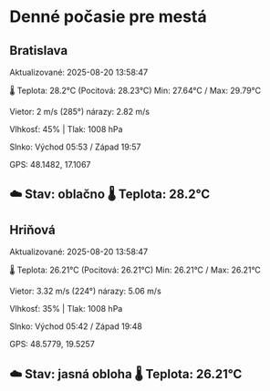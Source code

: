 ﻿# Denné počasie pre mestá

## Bratislava
Aktualizované: 2025-08-20 13:58:47

🌡️ Teplota: 28.2°C 
(Pocitová: 28.23°C)
Min: 27.64°C / Max: 29.79°C

Vietor: 2 m/s    (285°) 
nárazy: 2.82 m/s

Vlhkosť: 45% | Tlak: 1008 hPa

Slnko: Východ 05:53 / Západ 19:57

GPS: 48.1482, 17.1067

☁️ Stav: oblačno        🌡️ Teplota: 28.2°C
---

## Hriňová
Aktualizované: 2025-08-20 13:58:47

🌡️ Teplota: 26.21°C 
(Pocitová: 26.21°C)
Min: 26.21°C / Max: 26.21°C

Vietor: 3.32 m/s (224°)
nárazy: 5.06 m/s

Vlhkosť: 35% | Tlak: 1008 hPa

Slnko: Východ 05:42 / Západ 19:48

GPS: 48.5779, 19.5257

☁️ Stav: jasná obloha        🌡️ Teplota: 26.21°C
---
